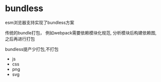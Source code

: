 # bundless

esm浏览器支持实现了bundless方案

传统的bundle打包， 例如webpack需要依赖模块化规范, 分析模块后构建依赖图, 之后再进行打包

bundless提产少打包,不打包
* js
* css
* png 
* svg
